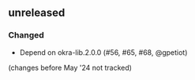 ## unreleased

### Changed

- Depend on okra-lib.2.0.0 (#56, #65, #68, @gpetiot)

(changes before May '24 not tracked)

